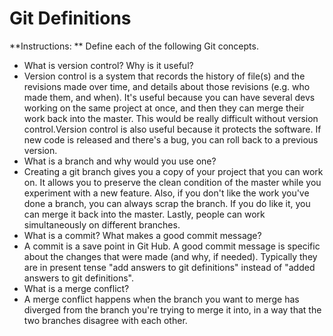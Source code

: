 # Git Definitions

**Instructions: ** Define each of the following Git concepts.

* What is version control? Why is it useful?
* Version control is a system that records the history of file(s) and the revisions made over time, and details about those revisions (e.g. who made them, and when). It's useful because you can have several devs working on the same project at once, and then they can merge their work back into the master. This would be really difficult without version control.Version control is also useful because it protects the software. If new code is released and there's a bug, you can roll back to a previous version.
* What is a branch and why would you use one?
* Creating a git branch gives you a copy of your project that you can work on. It allows you to preserve the clean condition of the master while you experiment with a new feature. Also, if you don't like the work you've done a branch, you can always scrap the branch. If you do like it, you can merge it back into the master. Lastly, people can work simultaneously on different branches.
* What is a commit? What makes a good commit message?
* A commit is a save point in Git Hub. A good commit message is specific about the changes that were made (and why, if needed). Typically they are in present tense "add answers to git definitions" instead of "added answers to git definitions".
* What is a merge conflict?
* A merge conflict happens when the branch you want to merge has diverged from the branch you're trying to merge it into, in a way that the two branches disagree with each other.